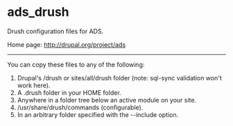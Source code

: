ads_drush
=========

Drush configuration files for ADS.

Home page: http://drupal.org/project/ads

---

You can copy these files to any of the following:

1. Drupal's /drush or sites/all/drush folder (note: sql-sync validation won't work here).
2. A .drush folder in your HOME folder.
3. Anywhere in a folder tree below an active module on your site.
4. /usr/share/drush/commands (configurable).
5. In an arbitrary folder specified with the --include option.
